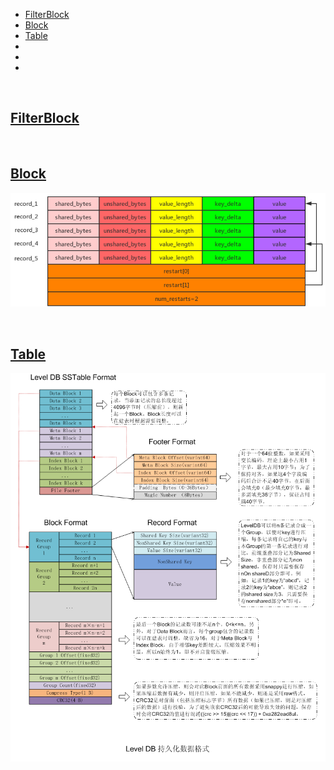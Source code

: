
- [FilterBlock](#FilterBlock)
- [Block](#Block)
- [Table](#Table)
- []()
- []()
- []()


&nbsp;   
<a id="FilterBlock"></a>
## [FilterBlock]()




&nbsp;   
<a id="Block"></a>
## [Block]()
![](assets/Block_data_structure_10_02.png)



&nbsp;   
<a id="Table"></a>
## [Table]()
![](assets/leveldb_sstable_structure_10_03.png)










&nbsp;   
<a id=""></a>
## []()




&nbsp;   
<a id=""></a>
## []()

